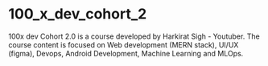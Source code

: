 # 100_x_dev_cohort_2
100x dev Cohort 2.0 is a course developed by Harkirat Sigh - Youtuber. The course content is focused on Web development (MERN stack), UI/UX (figma), Devops, Android Development,  Machine Learning and MLOps.
